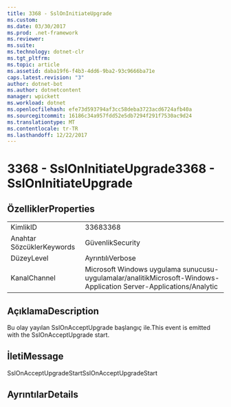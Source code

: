```yaml
---
title: 3368 - SslOnInitiateUpgrade
ms.custom: 
ms.date: 03/30/2017
ms.prod: .net-framework
ms.reviewer: 
ms.suite: 
ms.technology: dotnet-clr
ms.tgt_pltfrm: 
ms.topic: article
ms.assetid: daba19f6-f4b3-4dd6-9ba2-93c9666ba71e
caps.latest.revision: "3"
author: dotnet-bot
ms.author: dotnetcontent
manager: wpickett
ms.workload: dotnet
ms.openlocfilehash: efe73d593794af3cc58deba3723acd6724afb40a
ms.sourcegitcommit: 16186c34a957fdd52e5db7294f291f7530ac9d24
ms.translationtype: MT
ms.contentlocale: tr-TR
ms.lasthandoff: 12/22/2017
---
```

# <a name="3368---ssloninitiateupgrade"></a><span data-ttu-id="5f0e9-102">3368 - SslOnInitiateUpgrade</span><span class="sxs-lookup"><span data-stu-id="5f0e9-102">3368 - SslOnInitiateUpgrade</span></span>
## <a name="properties"></a><span data-ttu-id="5f0e9-103">Özellikler</span><span class="sxs-lookup"><span data-stu-id="5f0e9-103">Properties</span></span>  
  
|||  
|-|-|  
|<span data-ttu-id="5f0e9-104">Kimlik</span><span class="sxs-lookup"><span data-stu-id="5f0e9-104">ID</span></span>|<span data-ttu-id="5f0e9-105">3368</span><span class="sxs-lookup"><span data-stu-id="5f0e9-105">3368</span></span>|  
|<span data-ttu-id="5f0e9-106">Anahtar Sözcükler</span><span class="sxs-lookup"><span data-stu-id="5f0e9-106">Keywords</span></span>|<span data-ttu-id="5f0e9-107">Güvenlik</span><span class="sxs-lookup"><span data-stu-id="5f0e9-107">Security</span></span>|  
|<span data-ttu-id="5f0e9-108">Düzey</span><span class="sxs-lookup"><span data-stu-id="5f0e9-108">Level</span></span>|<span data-ttu-id="5f0e9-109">Ayrıntılı</span><span class="sxs-lookup"><span data-stu-id="5f0e9-109">Verbose</span></span>|  
|<span data-ttu-id="5f0e9-110">Kanal</span><span class="sxs-lookup"><span data-stu-id="5f0e9-110">Channel</span></span>|<span data-ttu-id="5f0e9-111">Microsoft Windows uygulama sunucusu-uygulamalar/analitik</span><span class="sxs-lookup"><span data-stu-id="5f0e9-111">Microsoft-Windows-Application Server-Applications/Analytic</span></span>|  
  
## <a name="description"></a><span data-ttu-id="5f0e9-112">Açıklama</span><span class="sxs-lookup"><span data-stu-id="5f0e9-112">Description</span></span>  
 <span data-ttu-id="5f0e9-113">Bu olay yayılan SslOnAcceptUpgrade başlangıç ile.</span><span class="sxs-lookup"><span data-stu-id="5f0e9-113">This event is emitted with the SslOnAcceptUpgrade start.</span></span>  
  
## <a name="message"></a><span data-ttu-id="5f0e9-114">İleti</span><span class="sxs-lookup"><span data-stu-id="5f0e9-114">Message</span></span>  
 <span data-ttu-id="5f0e9-115">SslOnAcceptUpgradeStart</span><span class="sxs-lookup"><span data-stu-id="5f0e9-115">SslOnAcceptUpgradeStart</span></span>  
  
## <a name="details"></a><span data-ttu-id="5f0e9-116">Ayrıntılar</span><span class="sxs-lookup"><span data-stu-id="5f0e9-116">Details</span></span>

